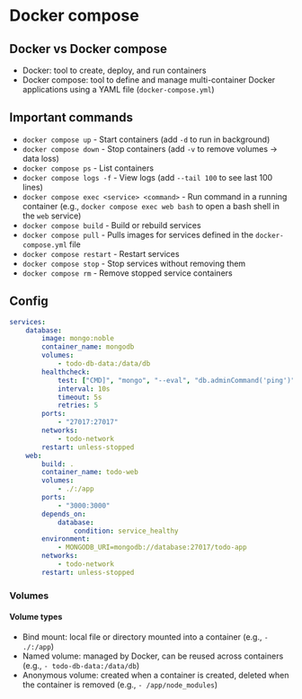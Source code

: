 # Docker compose

## Docker vs Docker compose

- Docker: tool to create, deploy, and run containers
- Docker compose: tool to define and manage multi-container Docker applications using a YAML file (`docker-compose.yml`)

## Important commands

- `docker compose up` - Start containers (add `-d` to run in background)
- `docker compose down` - Stop containers (add `-v` to remove volumes -> data loss)
- `docker compose ps` - List containers
- `docker compose logs -f` - View logs (add `--tail 100` to see last 100 lines)
- `docker compose exec <service> <command>` - Run command in a running container (e.g., `docker compose exec web bash` to open a bash shell in the `web` service)
- `docker compose build` - Build or rebuild services
- `docker compose pull` - Pulls images for services defined in the `docker-compose.yml` file
- `docker compose restart` - Restart services
- `docker compose stop` - Stop services without removing them
- `docker compose rm` - Remove stopped service containers

## Config

```yaml
services:
    database:
        image: mongo:noble
        container_name: mongodb
        volumes:
            - todo-db-data:/data/db
        healthcheck:
            test: ["CMD]", "mongo", "--eval", "db.adminCommand('ping')"]
            interval: 10s
            timeout: 5s
            retries: 5
        ports:
            - "27017:27017"
        networks:
            - todo-network
        restart: unless-stopped
    web:
        build: .
        container_name: todo-web
        volumes:
            - ./:/app
        ports:
            - "3000:3000"
        depends_on:
            database:
                condition: service_healthy
        environment:
            - MONGODB_URI=mongodb://database:27017/todo-app
        networks:
            - todo-network
        restart: unless-stopped
```

### Volumes

#### Volume types

- Bind mount: local file or directory mounted into a container (e.g., `- ./:/app`)
- Named volume: managed by Docker, can be reused across containers (e.g., `- todo-db-data:/data/db`)
- Anonymous volume: created when a container is created, deleted when the container is removed (e.g., `- /app/node_modules`)
